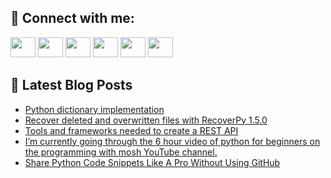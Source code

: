 ## 🔎 Connect with me:
[<img height="32" width="40" src="https://cdn.jsdelivr.net/npm/simple-icons@v5/icons/telegram.svg" />](https://t.me/bullbesh)
[<img height="32" width="40" src="https://cdn.jsdelivr.net/npm/simple-icons@v5/icons/vk.svg" />](https://vk.com/bullbesh)
[<img height="32" width="40" src="https://cdn.jsdelivr.net/npm/simple-icons@v5/icons/twitter.svg" />](https://twitter.com/bullbesh1)
[<img height="32" width="40" src="https://cdn.jsdelivr.net/npm/simple-icons@v5/icons/instagram.svg" />](https://www.instagram.com/bullbesh)
[<img height="32" width="40" src="https://cdn.jsdelivr.net/npm/simple-icons@v5/icons/reddit.svg" />](https://www.reddit.com/user/bullbesh)
[<img height="32" width="40" src="https://cdn.jsdelivr.net/npm/simple-icons@v5/icons/youtube.svg" />](https://www.youtube.com/channel/UCtfjRs6uzgq5mfm8S06WTcg)

## 📕 Latest Blog Posts
<!-- BLOG-POST-LIST:START -->
- [Python dictionary implementation](https://www.reddit.com/r/Python/comments/tv4p4i/python_dictionary_implementation/)
- [Recover deleted and overwritten files with RecoverPy 1.5.0](https://www.reddit.com/r/Python/comments/tv460d/recover_deleted_and_overwritten_files_with/)
- [Tools and frameworks needed to create a REST API](https://www.reddit.com/r/Python/comments/tv3w0x/tools_and_frameworks_needed_to_create_a_rest_api/)
- [I’m currently going through the 6 hour video of python for beginners on the programming with mosh YouTube channel.](https://www.reddit.com/r/Python/comments/tv3txu/im_currently_going_through_the_6_hour_video_of/)
- [Share Python Code Snippets Like A Pro Without Using GitHub](https://www.reddit.com/r/Python/comments/tv33br/share_python_code_snippets_like_a_pro_without/)
<!-- BLOG-POST-LIST:END -->
